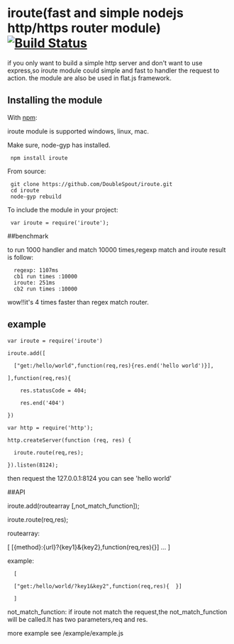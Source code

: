 # iroute(fast and simple nodejs http/https router module) [![Build Status](https://travis-ci.org/DoubleSpout/iroute.png?branch=master)](https://travis-ci.org/DoubleSpout/iroute)

if you only want to build a simple http server and don't want to use express,so iroute module could simple and fast to handler the request to action.
the module are also be used in flat.js framework.

## Installing the module

With [npm](http://npmjs.org/):

iroute module is supported windows, linux, mac.

Make sure, node-gyp has installed.

     npm install iroute

From source:

     git clone https://github.com/DoubleSpout/iroute.git
     cd iroute
     node-gyp rebuild

To include the module in your project:

     var iroute = require('iroute');

##benchmark

to run 1000 handler and match 10000 times,regexp match and iroute result is follow:

      regexp: 1107ms
      cb1 run times :10000
      iroute: 251ms
      cb2 run times :10000

wow!!it's 4 times faster than regex match router.

## example

    var iroute = require('iroute')

    iroute.add([

      ["get:/hello/world",function(req,res){res.end('hello world')}],

    ],function(req,res){

        res.statusCode = 404;

        res.end('404')

    })

    var http = require('http');

    http.createServer(function (req, res) {

      iroute.route(req,res);

    }).listen(8124);

then request the 127.0.0.1:8124 you can see 'hello world'

##API

iroute.add(routearray [,not_match_function]);

iroute.route(req,res);

routearray:

  [
    [{method}:{url}?{key1}&{key2},function(req,res){}]
    ...
  ]

  example:

      [

      ["get:/hello/world/?key1&key2",function(req,res){  }]

      ]

not_match_function:
if iroute not match the request,the not_match_function will be called.It has two parameters,req and res.

more example see /example/example.js
